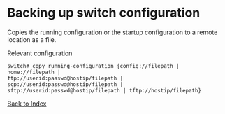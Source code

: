 # Backing up switch configuration


Copies the running configuration or the startup configuration to a remote location as a file. 

Relevant configuration


```
switch# copy running-configuration {config://filepath | home://filepath |
ftp://userid:passwd@hostip/filepath | scp://userid:passwd@hostip/filepath |
sftp://userid:passwd@hostip/filepath | tftp://hostip/filepath}
```

[Back to Index](index.md)

